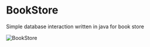 # BookStore
Simple database interaction written in java for book store


![BookStore](https://user-images.githubusercontent.com/45946407/110332948-38df6880-804b-11eb-94c6-ebecd68543af.png)
